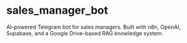 # sales_manager_bot
AI-powered Telegram bot for sales managers. Built with n8n, OpenAI, Supabase, and a Google Drive-based RAG knowledge system.
